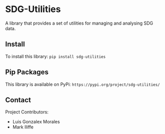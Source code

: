 # SDG-Utilities
A library that provides a set of utilities for managing and analysing SDG data. 

## Install
To install this library:
`pip install sdg-utilities`

## Pip Packages
This library is available on PyPi:
`https://pypi.org/project/sdg-utilities/`

## Contact

Project Contributors:
- Luis Gonzalex Morales
- Mark Iliffe
